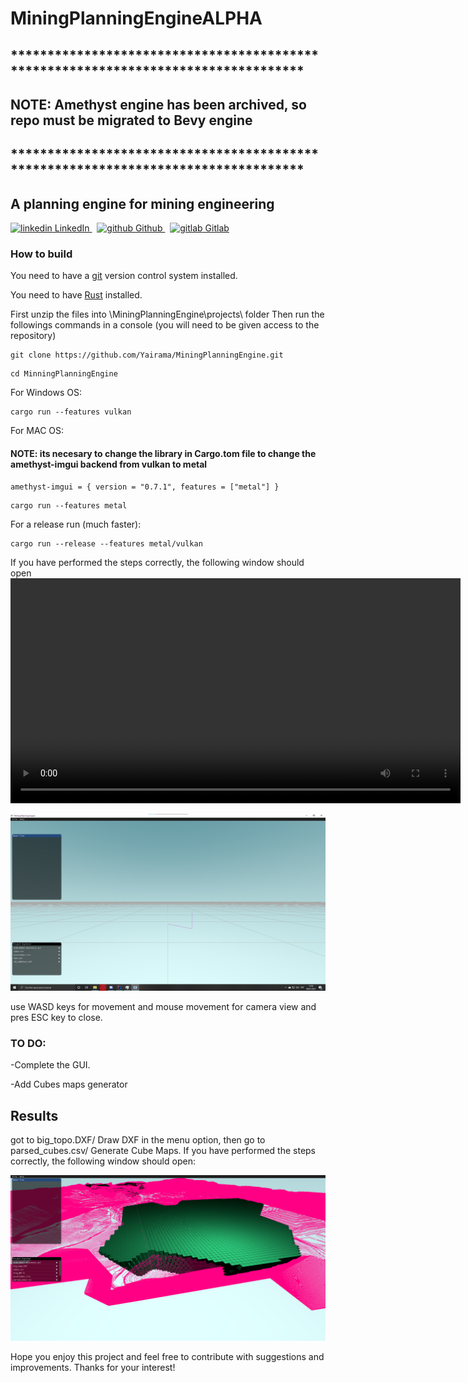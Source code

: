 
# MiningPlanningEngineALPHA
## **********************************************************************************
## NOTE: Amethyst engine has been archived, so repo must be migrated to Bevy engine
## **********************************************************************************
## A planning engine for mining engineering

<p>
  <a href="https://www.linkedin.com/in/yairama/" rel="nofollow noreferrer">
    <img src="https://i.stack.imgur.com/gVE0j.png" alt="linkedin" class="icon" width="20" height="20"> LinkedIn
  </a> &nbsp; 
  <a href="https://github.com/Yairama" rel="nofollow noreferrer">
    <img src="https://github.githubassets.com/images/modules/logos_page/GitHub-Mark.png" alt="github" class="icon" width="20" height="20"> Github
  </a> &nbsp; 
  <a href="https://github.com/Yairama" rel="nofollow noreferrer">
    <img src="https://cdn-icons-png.flaticon.com/512/5968/5968853.png" alt="gitlab" class="icon" width="20" height="20"> Gitlab
  </a>
</p>



### How to build

You need to have a [git][gitLink] version control system installed.

You need to have [Rust][RustLink] installed.

[RustLink]:https://www.rust-lang.org/tools/install
[gitLink]:https://git-scm.com
First unzip the files into \MiningPlanningEngine\projects\ folder
Then run the followings commands in a console (you will need to be given access to the repository)
```
git clone https://github.com/Yairama/MiningPlanningEngine.git
```
```
cd MinningPlanningEngine
```
For Windows OS:
```
cargo run --features vulkan
```
For MAC OS:
#### NOTE: its necesary to change the library in Cargo.tom file to change the amethyst-imgui backend from vulkan to metal
```
amethyst-imgui = { version = "0.7.1", features = ["metal"] }
```

```
cargo run --features metal
```

For a release run (much faster):
```
cargo run --release --features metal/vulkan
```

If you have performed the steps correctly, the following window should open
<video src='https://user-images.githubusercontent.com/45445692/230242974-ea979fba-d829-4ce3-8071-700b6a0a503c.mp4' width=720></video>

![In-game screenshot](screenshots/2021-01-08.png)

use WASD keys for movement and mouse movement for camera view and pres ESC key to close.

### TO DO:

-Complete the GUI.

-Add Cubes maps generator

## Results
got to big_topo.DXF/ Draw DXF in the menu option, then go to parsed_cubes.csv/ Generate Cube Maps.
If you have performed the steps correctly, the following window should open:

![In-game screenshot2](screenshots/2021-01-10.png)


Hope you enjoy this project and feel free to contribute with suggestions and improvements. Thanks for your interest!

